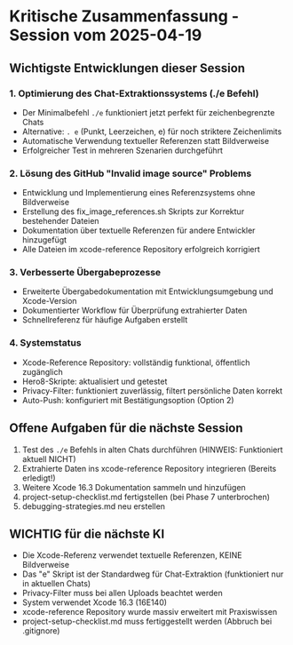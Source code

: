 # Kritische Zusammenfassung - Session vom 2025-04-19

## Wichtigste Entwicklungen dieser Session

### 1. Optimierung des Chat-Extraktionssystems (./e Befehl)
- Der Minimalbefehl `./e` funktioniert jetzt perfekt für zeichenbegrenzte Chats
- Alternative: `. e` (Punkt, Leerzeichen, e) für noch striktere Zeichenlimits
- Automatische Verwendung textueller Referenzen statt Bildverweise
- Erfolgreicher Test in mehreren Szenarien durchgeführt

### 2. Lösung des GitHub "Invalid image source" Problems
- Entwicklung und Implementierung eines Referenzsystems ohne Bildverweise
- Erstellung des fix_image_references.sh Skripts zur Korrektur bestehender Dateien
- Dokumentation über textuelle Referenzen für andere Entwickler hinzugefügt
- Alle Dateien im xcode-reference Repository erfolgreich korrigiert

### 3. Verbesserte Übergabeprozesse
- Erweiterte Übergabedokumentation mit Entwicklungsumgebung und Xcode-Version
- Dokumentierter Workflow für Überprüfung extrahierter Daten
- Schnellreferenz für häufige Aufgaben erstellt

### 4. Systemstatus
- Xcode-Reference Repository: vollständig funktional, öffentlich zugänglich
- Hero8-Skripte: aktualisiert und getestet
- Privacy-Filter: funktioniert zuverlässig, filtert persönliche Daten korrekt
- Auto-Push: konfiguriert mit Bestätigungsoption (Option 2)

## Offene Aufgaben für die nächste Session
1. Test des `./e` Befehls in alten Chats durchführen (HINWEIS: Funktioniert aktuell NICHT)
2. Extrahierte Daten ins xcode-reference Repository integrieren (Bereits erledigt!)
3. Weitere Xcode 16.3 Dokumentation sammeln und hinzufügen
4. project-setup-checklist.md fertigstellen (bei Phase 7 unterbrochen)
5. debugging-strategies.md neu erstellen

## WICHTIG für die nächste KI
- Die Xcode-Referenz verwendet textuelle Referenzen, KEINE Bildverweise
- Das "e" Skript ist der Standardweg für Chat-Extraktion (funktioniert nur in aktuellen Chats)
- Privacy-Filter muss bei allen Uploads beachtet werden
- System verwendet Xcode 16.3 (16E140)
- xcode-reference Repository wurde massiv erweitert mit Praxiswissen
- project-setup-checklist.md muss fertiggestellt werden (Abbruch bei .gitignore)
